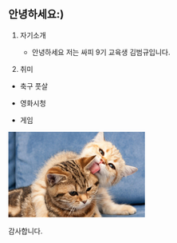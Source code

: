 ## 안녕하세요:)

1. 자기소개 
   
   - 안녕하세요 저는 싸피 9기 교육생 김범규입니다.

2. 취미



- 축구 풋살

- 영화시청

- 게임



<img src="README_assets/84363b5332d1333373f1506aa0ff6773fe65b896.jpg" title="" alt="image.jpg" width="274">





감사합니다.
